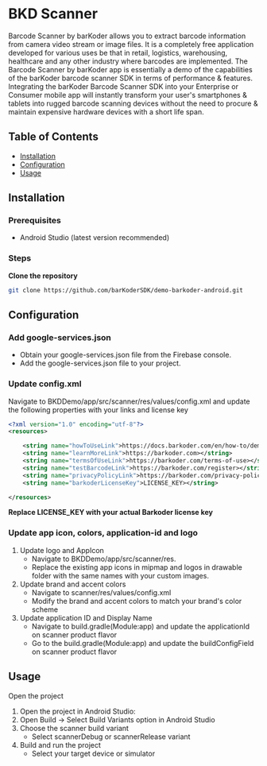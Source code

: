 # BKD Scanner

Barcode Scanner by barKoder allows you to extract barcode information from camera video stream or image files. It is a completely free application developed for various uses be that in retail, logistics, warehousing, healthcare and any other industry where barcodes are implemented. The Barcode Scanner by barKoder app is essentially a demo of the capabilities of the barKoder barcode scanner SDK in terms of performance & features.
Integrating the barKoder Barcode Scanner SDK into your Enterprise or Consumer mobile app will instantly transform your user's smartphones & tablets into rugged barcode scanning devices without the need to procure & maintain expensive hardware devices with a short life span.

## Table of Contents

- [Installation](#installation)
- [Configuration](#configuration)
- [Usage](#usage)

## Installation

### Prerequisites

- Android Studio (latest version recommended)

### Steps

**Clone the repository**

   ```bash
   git clone https://github.com/barKoderSDK/demo-barkoder-android.git
   ```

## Configuration

### Add google-services.json

- Obtain your google-services.json file from the Firebase console.
- Add the google-services.json file to your project.

### Update config.xml

Navigate to BKDDemo/app/src/scanner/res/values/config.xml and update the following properties with your links and license key

```xml
<?xml version="1.0" encoding="utf-8"?>
<resources>

    <string name="howToUseLink">https://docs.barkoder.com/en/how-to/demo-app-barKoder></string>
    <string name="learnMoreLink">https://barkoder.com></string>
    <string name="termsOfUseLink">https://barkoder.com/terms-of-use></string>
    <string name="testBarcodeLink">https://barkoder.com/register></string>
    <string name="privacyPolicyLink">https://barkoder.com/privacy-policy></string>
    <string name="barkoderLicenseKey">LICENSE_KEY></string>

</resources>
```

**Replace LICENSE_KEY with your actual Barkoder license key**

### Update app icon, colors, application-id and logo

1. Update logo and AppIcon
    - Navigate to BKDDemo/app/src/scanner/res.
    - Replace the existing app icons in mipmap and logos in drawable folder with the same names with your custom images.
2. Update brand and accent colors
    - Navigate to scanner/res/values/config.xml
    - Modify the brand and accent colors to match your brand's color scheme
3. Update application ID and Display Name
    -   Navigate to build.gradle(Module:app) and update the applicationId on scanner product flavor
    -   Go to the build.gradle(Module:app) and update the buildConfigField on scanner product flavor

## Usage

Open the project

1. Open the project in Android Studio:
2. Open Build -> Select Build Variants option in Android Studio
3. Choose the scanner build variant
    -   Select scannerDebug or scannerRelease variant
4. Build and run the project
    -   Select your target device or simulator

